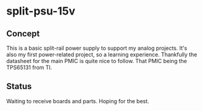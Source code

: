 # split-psu-15v

## Concept

This is a basic split-rail power supply to support my analog projects.
It's also my first power-related project, so a learning experience.
Thankfully the datasheet for the main PMIC is quite nice to follow.
That PMIC being the TPS65131 from TI.

## Status

Waiting to receive boards and parts. Hoping for the best.
